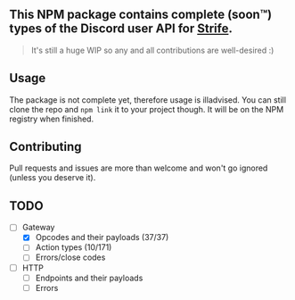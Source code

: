 ## This NPM package contains complete (soon:tm:) types of the Discord user API for [Strife](https://github.com/sussyGaymer/strife).

> It's still a huge WIP so any and all contributions are well-desired :)

## Usage

The package is not complete yet, therefore usage is illadvised. You can still clone the repo and `npm link` it to your project though. It will be on the NPM registry when finished.

## Contributing

Pull requests and issues are more than welcome and won't go ignored (unless you deserve it).

## TODO

-   [ ] Gateway
    -   [x] Opcodes and their payloads (37/37)
    -   [ ] Action types (10/171)
    -   [ ] Errors/close codes
-   [ ] HTTP
    -   [ ] Endpoints and their payloads
    -   [ ] Errors
